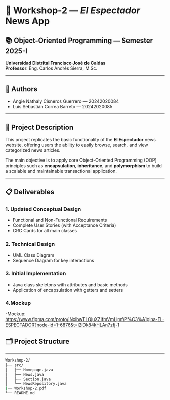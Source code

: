 # 📰 Workshop-2 — *El Espectador* News App

## 📚 Object-Oriented Programming — Semester 2025-I
**Universidad Distrital Francisco José de Caldas**  
**Professor**: Eng. Carlos Andrés Sierra, M.Sc.  

---

## 👥 Authors
- Angie Nathaly Cisneros Guerrero — 20242020084
- Luis Sebastián Correa Barreto — 20242020085

---

## 🎯 Project Description
This project replicates the basic functionality of the **El Espectador** news website, offering users the ability to easily browse, search, and view categorized news articles.

The main objective is to apply core Object-Oriented Programming (OOP) principles such as **encapsulation**, **inheritance**, and **polymorphism** to build a scalable and maintainable transactional application.

---

## 📋 Deliverables

### 1. Updated Conceptual Design
- Functional and Non-Functional Requirements
- Complete User Stories (with Acceptance Criteria)
- CRC Cards for all main classes

### 2. Technical Design
- UML Class Diagram
- Sequence Diagram for key interactions

### 3. Initial Implementation
- Java class skeletons with attributes and basic methods
- Application of encapsulation with getters and setters

### 4.Mockup
-Mockup: https://www.figma.com/proto/iNxlbwTLOjuXZIfmVmLjmf/P%C3%A1gina-EL-ESPECTADOR?node-id=1-6876&t=i2iDk84kHLAn7zfj-1
## 🗂️ Project Structure

---

```bash
Workshop-2/
├── src/
│   ├── Homepage.java
│   ├── News.java
│   ├── Section.java
│   └── NewsRepository.java
|── Workshop-2.pdf
└── README.md
